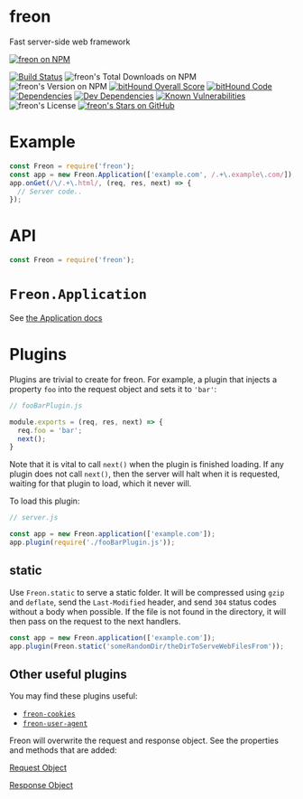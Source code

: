 # freon
Fast server-side web framework

[![freon on NPM](https://nodei.co/npm/freon.png)](https://npmjs.com/package/freon)

[![Build Status](https://travis-ci.org/bdsomer/freon.svg?branch=master)](https://travis-ci.org/bdsomer/freon) ![freon's Total Downloads on NPM](https://img.shields.io/npm/dt/freon.svg) ![freon's Version on NPM](https://img.shields.io/npm/v/freon.svg) [![bitHound Overall Score](https://www.bithound.io/github/bdsomer/freon/badges/score.svg)](https://www.bithound.io/github/bdsomer/freon) [![bitHound Code](https://www.bithound.io/github/bdsomer/freon/badges/code.svg)](https://www.bithound.io/github/bdsomer/freon) [![Dependencies](https://www.bithound.io/github/bdsomer/freon/badges/dependencies.svg)](https://www.bithound.io/github/bdsomer/freon/master/dependencies/npm) [![Dev Dependencies](https://www.bithound.io/github/bdsomer/freon/badges/devDependencies.svg)](https://www.bithound.io/github/bdsomer/freon/master/dependencies/npm) [![Known Vulnerabilities](https://snyk.io/test/github/bdsomer/freon/badge.svg)](https://snyk.io/test/github/bdsomer/freon) ![freon's License](https://img.shields.io/npm/l/freon.svg) [![freon's Stars on GitHub](https://img.shields.io/github/stars/bdsomer/freon.svg?style=social&label=Star)](https://github.com/bdsomer/freon)

# Example

```javascript
const Freon = require('freon');
const app = new Freon.Application(['example.com', /.+\.example\.com/]);
app.onGet(/\/.+\.html/, (req, res, next) => {
  // Server code..
});
```

# API

```javascript
const Freon = require('freon');
```

# `Freon.Application`

See [the Application docs](https://bdsomer.github.io/freon/Application.html)

# Plugins

Plugins are trivial to create for freon. For example, a plugin that injects a property `foo` into the request object and sets it to `'bar'`:

```javascript
// fooBarPlugin.js

module.exports = (req, res, next) => {
  req.foo = 'bar';
  next();
}
```

Note that it is vital to call `next()` when the plugin is finished loading. If any plugin does not call `next()`, then the server will halt when it is requested, waiting for that plugin to load, which it never will.

To load this plugin:

```javascript
// server.js

const app = new Freon.application(['example.com']);
app.plugin(require('./fooBarPlugin.js'));
```

## static

Use `Freon.static` to serve a static folder. It will be compressed using `gzip` and `deflate`, send the `Last-Modified` header, and send `304` status codes without a body when possible. If the file is not found in the directory, it will then pass on the request to the next handlers.

```javascript
const app = new Freon.application(['example.com']);
app.plugin(Freon.static('someRandomDir/theDirToServeWebFilesFrom'));
```

## Other useful plugins

You may find these plugins useful:
- [`freon-cookies`](https://npmjs.com/package/freon-cookies)
- [`freon-user-agent`](https://npmjs.com/package/freon-user-agent)

Freon will overwrite the request and response object. See the properties and methods that are added:

[Request Object](https://bdsomer.github.io/freon/DefaultRequestPlugin.html)

[Response Object](https://bdsomer.github.io/freon/DefaultResponsePlugin.html)